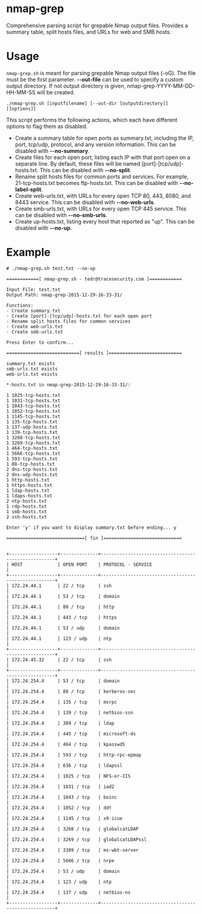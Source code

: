 # nmap-grep
Comprehensive parsing script for grepable Nmap output files. Provides a summary table, split hosts files, and URLs for web and SMB hosts.

# Usage
`nmap-grep.sh` is meant for parsing grepable Nmap output files (-oG). The file must be the first parameter. **--out-file** can be used to specify a custom output directory. If not output directory is given, nmap-grep-YYYY-MM-DD-HH-MM-SS will be created.

```
./nmap-grep.sh [inputfilename] [--out-dir [outputdirectory]] [[options]]
```

This script performs the following actions, which each have different options to flag them as disabled.
* Create a summary table for open ports as summary.txt, including the IP, port, tcp/udp, protocol, and any version information. This can be disabled with **--no-summary**.
* Create files for each open port, listing each IP with that port open on a separate line. By default, these files will be named [port]-[tcp/udp]-hosts.txt. This can be disabled with **--no-split**.
* Rename split hosts files for common ports and services. For example, 21-tcp-hosts.txt becomes ftp-hosts.txt. This can be disabled with **--no-label-split**.
* Create web-urls.txt, with URLs for every open TCP 80, 443, 8080, and 8443 service. This can be disabled with **--no-web-urls**.
* Create smb-urls.txt, with URLs for every open TCP 445 service. This can be disabled with **--no-smb-urls**.
* Create up-hosts.txt, listing every host that reported as "up". This can be disabled with **--no-up**.

# Example
```
# ./nmap-grep.sh test.txt --no-up

============[ nmap-grep.sh - tedr@tracesecurity.com ]============

Input File: test.txt
Output Path: nmap-grep-2015-12-29-16-33-31/

Functions:
- Create summary.txt
- Create [port]-[tcp/udp]-hosts.txt for each open port
- Rename split hosts files for common services
- Create web-urls.txt
- Create smb-urls.txt

Press Enter to confirm...

===========================[ results ]===========================

summary.txt exists
smb-urls.txt exists
web-urls.txt exists

*-hosts.txt in nmap-grep-2015-12-29-16-33-31/:

1 1025-tcp-hosts.txt
1 1031-tcp-hosts.txt
1 1043-tcp-hosts.txt
1 1052-tcp-hosts.txt
1 1145-tcp-hosts.txt
1 135-tcp-hosts.txt
1 137-udp-hosts.txt
1 139-tcp-hosts.txt
1 3268-tcp-hosts.txt
1 3269-tcp-hosts.txt
1 464-tcp-hosts.txt
1 5666-tcp-hosts.txt
1 593-tcp-hosts.txt
1 88-tcp-hosts.txt
2 dns-tcp-hosts.txt
2 dns-udp-hosts.txt
1 http-hosts.txt
1 https-hosts.txt
1 ldap-hosts.txt
1 ldaps-hosts.txt
2 ntp-hosts.txt
1 rdp-hosts.txt
1 smb-hosts.txt
2 ssh-hosts.txt

Enter 'y' if you want to display summary.txt before ending... y

=============================[ fin ]=============================


+------------------+--------------+-----------------------------------------------------+
| HOST             | OPEN PORT    | PROTOCOL - SERVICE                                  | 
+------------------+--------------+-----------------------------------------------------+
| 172.24.44.1      | 22 / tcp     | ssh                                                 | 
| 172.24.44.1      | 53 / tcp     | domain                                              | 
| 172.24.44.1      | 80 / tcp     | http                                                | 
| 172.24.44.1      | 443 / tcp    | https                                               | 
| 172.24.44.1      | 53 / udp     | domain                                              | 
| 172.24.44.1      | 123 / udp    | ntp                                                 | 
+------------------+--------------+-----------------------------------------------------+
| 172.24.45.32     | 22 / tcp     | ssh                                                 | 
+------------------+--------------+-----------------------------------------------------+
| 172.24.254.4     | 53 / tcp     | domain                                              | 
| 172.24.254.4     | 88 / tcp     | kerberos-sec                                        | 
| 172.24.254.4     | 135 / tcp    | msrpc                                               | 
| 172.24.254.4     | 139 / tcp    | netbios-ssn                                         | 
| 172.24.254.4     | 389 / tcp    | ldap                                                | 
| 172.24.254.4     | 445 / tcp    | microsoft-ds                                        | 
| 172.24.254.4     | 464 / tcp    | kpasswd5                                            | 
| 172.24.254.4     | 593 / tcp    | http-rpc-epmap                                      | 
| 172.24.254.4     | 636 / tcp    | ldapssl                                             | 
| 172.24.254.4     | 1025 / tcp   | NFS-or-IIS                                          | 
| 172.24.254.4     | 1031 / tcp   | iad2                                                | 
| 172.24.254.4     | 1043 / tcp   | boinc                                               | 
| 172.24.254.4     | 1052 / tcp   | ddt                                                 | 
| 172.24.254.4     | 1145 / tcp   | x9-icue                                             | 
| 172.24.254.4     | 3268 / tcp   | globalcatLDAP                                       | 
| 172.24.254.4     | 3269 / tcp   | globalcatLDAPssl                                    | 
| 172.24.254.4     | 3389 / tcp   | ms-wbt-server                                       | 
| 172.24.254.4     | 5666 / tcp   | nrpe                                                | 
| 172.24.254.4     | 53 / udp     | domain                                              | 
| 172.24.254.4     | 123 / udp    | ntp                                                 | 
| 172.24.254.4     | 137 / udp    | netbios-ns                                          | 
+------------------+--------------+-----------------------------------------------------+
```
